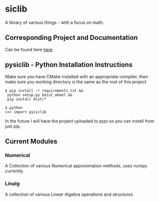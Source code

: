 # siclib

A library of various things - with a focus on math.

## Corresponding Project and Documentation
Can be found here <a href ="https://shameekconyers.com/projects/siclib">here</a>

## pysiclib -  Python Installation Instructions
<!-- ```shell
pip install sicnumerical
``` -->
Make sure you have CMake installed with an appropriate compiler, then make sure
you working directory is the same as the root of this project
```shell
$ pip install -r requirements.txt &&
 python setup.py bdist_wheel &&
 pip install dist/*

$ python
>>> import pysiclib
```


In the future I will have the project uploaded to pypi so you can install from
just pip.

## Current Modules

### Numerical
A Collection of various Numerical approximation methods, uses numpy currently

### Linalg
A collection of various Linear Algebra operations and structures
